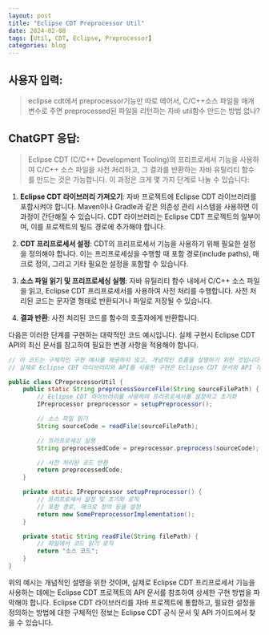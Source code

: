 ```yaml
---
layout: post
title: "Eclipse CDT Preprocessor Util"
date: 2024-02-08
tags: [Util, CDT, Eclipse, Preprocessor]
categories: blog
---
```


## 사용자 입력:
> eclipse cdt에서 preprocessor기능만 따로 떼어서,   C/C++소스 파일을 매개변수로 주면 preprocessed된 파일을 리턴하는 자바 util함수 만드는 방법 없나?

## ChatGPT 응답:
> Eclipse CDT (C/C++ Development Tooling)의 프리프로세서 기능을 사용하여 C/C++ 소스 파일을 사전 처리하고, 그 결과를 반환하는 자바 유틸리티 함수를 만드는 것은 가능합니다. 이 과정은 크게 몇 가지 단계로 나눌 수 있습니다:

1. **Eclipse CDT 라이브러리 가져오기**: 자바 프로젝트에 Eclipse CDT 라이브러리를 포함시켜야 합니다. Maven이나 Gradle과 같은 의존성 관리 시스템을 사용하면 이 과정이 간단해질 수 있습니다. CDT 라이브러리는 Eclipse CDT 프로젝트의 일부이며, 이를 프로젝트의 빌드 경로에 추가해야 합니다.

2. **CDT 프리프로세서 설정**: CDT의 프리프로세서 기능을 사용하기 위해 필요한 설정을 정의해야 합니다. 이는 프리프로세싱을 수행할 때 포함 경로(include paths), 매크로 정의, 그리고 기타 필요한 설정을 포함할 수 있습니다.

3. **소스 파일 읽기 및 프리프로세싱 실행**: 자바 유틸리티 함수 내에서 C/C++ 소스 파일을 읽고, Eclipse CDT 프리프로세서를 사용하여 사전 처리를 수행합니다. 사전 처리된 코드는 문자열 형태로 반환되거나 파일로 저장될 수 있습니다.

4. **결과 반환**: 사전 처리된 코드를 함수의 호출자에게 반환합니다.

다음은 이러한 단계를 구현하는 대략적인 코드 예시입니다. 실제 구현시 Eclipse CDT API의 최신 문서를 참고하여 필요한 변경 사항을 적용해야 합니다.

```java
// 이 코드는 구체적인 구현 예시를 제공하지 않고, 개념적인 흐름을 설명하기 위한 것입니다.
// 실제로 Eclipse CDT 라이브러리와 API를 사용한 구현은 Eclipse CDT 문서와 API 가이드를 참조하세요.

public class CPreprocessorUtil {
    public static String preprocessSourceFile(String sourceFilePath) {
        // Eclipse CDT 라이브러리를 사용하여 프리프로세서를 설정하고 초기화
        IPreprocessor preprocessor = setupPreprocessor();

        // 소스 파일 읽기
        String sourceCode = readFile(sourceFilePath);

        // 프리프로세싱 실행
        String preprocessedCode = preprocessor.preprocess(sourceCode);

        // 사전 처리된 코드 반환
        return preprocessedCode;
    }

    private static IPreprocessor setupPreprocessor() {
        // 프리프로세서 설정 및 초기화 로직
        // 포함 경로, 매크로 정의 등을 설정
        return new SomePreprocessorImplementation();
    }

    private static String readFile(String filePath) {
        // 파일에서 코드 읽기 로직
        return "소스 코드";
    }
}
```

위의 예시는 개념적인 설명을 위한 것이며, 실제로 Eclipse CDT 프리프로세서 기능을 사용하는 데에는 Eclipse CDT 프로젝트의 API 문서를 참조하여 상세한 구현 방법을 파악해야 합니다. Eclipse CDT 라이브러리를 자바 프로젝트에 통합하고, 필요한 설정을 정의하는 방법에 대한 구체적인 정보는 Eclipse CDT 공식 문서 및 API 가이드에서 찾을 수 있습니다.

